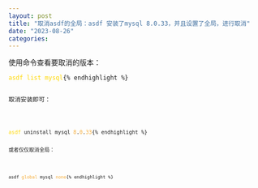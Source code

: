 ```yaml
---
layout: post
title: "取消asdf的全局：asdf 安装了mysql 8.0.33，并且设置了全局，进行取消"
date: "2023-08-26"
categories: 
---
```

<p>使用命令查看要取消的版本：</p>

<pre>
<code><span style="color:#ffd700">asdf list mysql</span>{% endhighlight %}

<p>取消安装即可：</p>

<pre>
<code><span style="color:#ffd700">asdf</span> uninstall mysql <span style="color:#f5ab35">8</span>.<span style="color:#f5ab35">0</span>.<span style="color:#f5ab35">33</span>{% endhighlight %}

<p>或者仅仅取消全局：</p>

<pre>
<code>asdf <span style="color:#f5ab35">global</span> mysql <span style="color:#f5ab35">none</span>{% endhighlight %}

